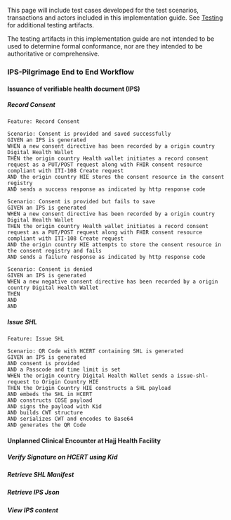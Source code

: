 This page will include test cases developed for the test scenarios, transactions and actors included in this implementation guide. See [Testing](testing.html) for additional testing artifacts.

The testing artifacts in this implementation guide are not intended to be used to determine formal conformance, nor are they intended to be authoritative or comprehensive.


### IPS-Pilgrimage End to End Workflow

#### Issuance of verifiable health document (IPS)

##### Record Consent

```
Feature: Record Consent

Scenario: Consent is provided and saved successfully
GIVEN an IPS is generated
WHEN a new consent directive has been recorded by a origin country Digital Health Wallet
THEN the origin country Health wallet initiates a record consent request as a PUT/POST request along with FHIR consent resource compliant with ITI-108 Create request
AND the origin country HIE stores the consent resource in the consent registry
AND sends a success response as indicated by http response code

Scenario: Consent is provided but fails to save
GIVEN an IPS is generated
WHEN a new consent directive has been recorded by a origin country Digital Health Wallet
THEN the origin country Health wallet initiates a record consent request as a PUT/POST request along with FHIR consent resource compliant with ITI-108 Create request
AND the origin country HIE attempts to store the consent resource in the consent registry and fails
AND sends a failure response as indicated by http response code

Scenario: Consent is denied
GIVEN an IPS is generated
WHEN a new negative consent directive has been recorded by a origin country Digital Health Wallet
THEN
AND 
AND 

```

##### Issue SHL

```
Feature: Issue SHL

Scenario: QR Code with HCERT containing SHL is generated
GIVEN an IPS is generated
AND consent is provided
AND a Passcode and time limit is set
WHEN the origin country Digital Health Wallet sends a issue-shl-request to Origin Country HIE
THEN the Origin Country HIE constructs a SHL payload
AND embeds the SHL in HCERT
AND constructs COSE payload
AND signs the payload with Kid
AND builds CWT structure
AND serializes CWT and encodes to Base64
AND generates the QR Code

```

#### Unplanned Clinical Encounter at Hajj Health Facility

##### Verify Signature on HCERT using Kid

##### Retrieve SHL Manifest

##### Retrieve IPS Json

##### View IPS content